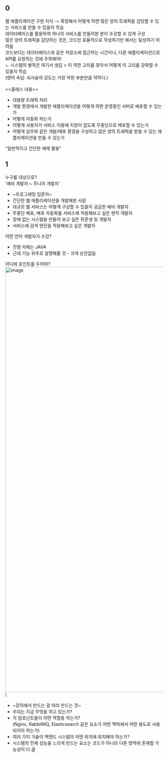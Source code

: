 ## 0
웹 애플리케이션 구현 지식 -> 확장해서 어떻게 하면 많은 양의 트래픽을 감당할 수 있는 서비스를 만들 수 있을지 학습\
데이터베이스를 활용하여 하나의 서비스를 만들어본 분이 수강할 수 있게 구성\
많은 양의 트래픽을 감당하는 것은, 코드만 효율적으로 작성하기만 해서는 달성하기 어려움\
코드보다는 데이터베이스와 같은 저장소에 접근하는 시간이나, 다른 애플리케이션으로 API를 요청하는 것에 주목해야!\
ㄴ 시스템의 병목은 여기서 생김 > 이 약한 고리를 찾아서 어떻게 이 고리를 강화할 수 있을지 학습\
(영어 속담: 쇠사슬의 강도는 가장 약한 부분만큼 약하다.)\
\
<<클래스 내용>>
* 대용량 트래픽 처리
* 개발 환경에서 개발한 애플리케이션을 어떻게 하면 운영중인 서버로 배포할 수 있는가
* 어떻게 자동화 하는가
* 어떻게 사용자가 서비스 이용에 지장이 없도록 무중단으로 배포할 수 있는가
* 어떻게 실무와 같은 개발/배포 환경을 구성하고 많은 양의 트래픽을 받을 수 있는 애플리케이션을 만들 수 있는가

"일반적이고 간단한 예제 활용"

## 1
누구를 대상으로?\
'예비 개발자 ~ 주니어 개발자'
* ~프로그래밍 입문자~
* 간단한 웹 애플리케이션을 개발해본 사람
* 대규모 웹 서비스는 어떻게 구성할 수 있을지 궁금한 예비 개발자
* 무중단 배포, 배포 자동화를 서비스에 적용해보고 싶은 현직 개발자
* 장애 없는 시스템을 만들어 보고 싶은 취준생 및 개발자
* 서비스에 검색 엔진을 적용해보고 싶은 개발자

어떤 언어 개발자가 수강?
* 진행 자체는 JAVA
* 근데 기능 위주로 설명해줄 것 - 크게 상관없음

어디에 포인트를 두어야?
<img width="1354" alt="image" src="https://github.com/yuneun92/study/assets/150312081/d3daeb39-1fae-4fba-8d89-a4af383c69cd">
\
* ~강의에서 만드는 걸 따라 만드는 것~
* 우리는 지금 무엇을 하고 있는가?
* 각 컴포넌트들이 어떤 역할을 하는가?\
  (Nginx, RabbitMQ, Elasticsearch 같은 요소가 어떤 맥락에서 어떤 용도로 사용되어야 하는가)
* 여러 가지 기술이 백엔드 시스템의 어떤 위치에 위치해야 하는가?
* 시스템의 전체 성능을 느리게 만드는 요소는 코드가 아니라 다른 영역에 존재할 가능성이 더 큼
